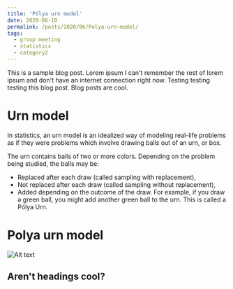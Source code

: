 ```yaml
---
title: 'Pólya urn model'
date: 2020-06-10
permalink: /posts/2020/06/Polya-urn-model/
tags:
  - group meeting
  - statistics
  - category2
---
```


This is a sample blog post. Lorem ipsum I can't remember the rest of lorem ipsum and don't have an internet connection right now. Testing testing testing this blog post. Blog posts are cool.

Urn model
======
In statistics, an urn model is an idealized way of modeling real-life problems as if they were problems which involve drawing balls out of an urn, or box.

The urn contains balls of two or more colors. Depending on the problem being studied, the balls may be:

* Replaced after each draw (called sampling with replacement),
* Not replaced after each draw (called sampling without replacement),
* Added depending on the outcome of the draw. For example, if you draw a green ball, you might add another green ball to the urn. This is called a Pólya Urn.


Polya urn model
======
![Alt text](图片链接 "optional title")


Aren't headings cool?
------
